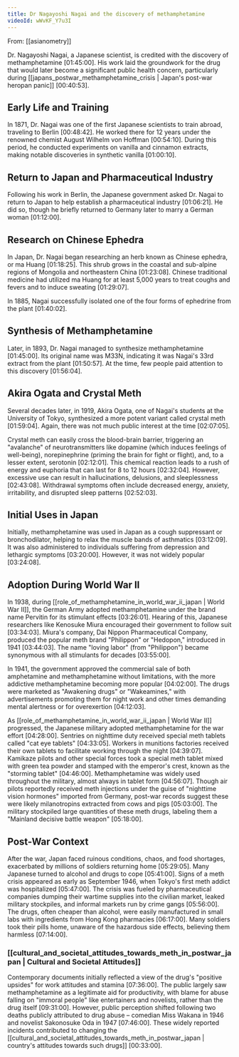```yaml
---
title: Dr Nagayoshi Nagai and the discovery of methamphetamine
videoId: wWvKF_Y7u3I
---
```


From: [[asianometry]] <br/> 

Dr. Nagayoshi Nagai, a Japanese scientist, is credited with the discovery of methamphetamine <a class="yt-timestamp" data-t="01:45:00">[01:45:00]</a>. His work laid the groundwork for the drug that would later become a significant public health concern, particularly during [[japans_postwar_methamphetamine_crisis | Japan's post-war heropan panic]] <a class="yt-timestamp" data-t="00:40:53">[00:40:53]</a>.

## Early Life and Training
In 1871, Dr. Nagai was one of the first Japanese scientists to train abroad, traveling to Berlin <a class="yt-timestamp" data-t="00:48:42">[00:48:42]</a>. He worked there for 12 years under the renowned chemist August Wilhelm von Hoffman <a class="yt-timestamp" data-t="00:54:10">[00:54:10]</a>. During this period, he conducted experiments on vanilla and cinnamon extracts, making notable discoveries in synthetic vanilla <a class="yt-timestamp" data-t="01:00:10">[01:00:10]</a>.

## Return to Japan and Pharmaceutical Industry
Following his work in Berlin, the Japanese government asked Dr. Nagai to return to Japan to help establish a pharmaceutical industry <a class="yt-timestamp" data-t="01:06:21">[01:06:21]</a>. He did so, though he briefly returned to Germany later to marry a German woman <a class="yt-timestamp" data-t="01:12:00">[01:12:00]</a>.

## Research on Chinese Ephedra
In Japan, Dr. Nagai began researching an herb known as Chinese ephedra, or ma Huang <a class="yt-timestamp" data-t="01:18:25">[01:18:25]</a>. This shrub grows in the coastal and sub-alpine regions of Mongolia and northeastern China <a class="yt-timestamp" data-t="01:23:08">[01:23:08]</a>. Chinese traditional medicine had utilized ma Huang for at least 5,000 years to treat coughs and fevers and to induce sweating <a class="yt-timestamp" data-t="01:29:07">[01:29:07]</a>.

In 1885, Nagai successfully isolated one of the four forms of ephedrine from the plant <a class="yt-timestamp" data-t="01:40:02">[01:40:02]</a>.

## Synthesis of Methamphetamine
Later, in 1893, Dr. Nagai managed to synthesize methamphetamine <a class="yt-timestamp" data-t="01:45:00">[01:45:00]</a>. Its original name was M33N, indicating it was Nagai's 33rd extract from the plant <a class="yt-timestamp" data-t="01:50:57">[01:50:57]</a>. At the time, few people paid attention to this discovery <a class="yt-timestamp" data-t="01:56:04">[01:56:04]</a>.

## Akira Ogata and Crystal Meth
Several decades later, in 1919, Akira Ogata, one of Nagai's students at the University of Tokyo, synthesized a more potent variant called crystal meth <a class="yt-timestamp" data-t="01:59:04">[01:59:04]</a>. Again, there was not much public interest at the time <a class="yt-timestamp" data-t="02:07:05">[02:07:05]</a>.

Crystal meth can easily cross the blood-brain barrier, triggering an "avalanche" of neurotransmitters like dopamine (which induces feelings of well-being), norepinephrine (priming the brain for fight or flight), and, to a lesser extent, serotonin <a class="yt-timestamp" data-t="02:12:01">[02:12:01]</a>. This chemical reaction leads to a rush of energy and euphoria that can last for 8 to 12 hours <a class="yt-timestamp" data-t="02:32:04">[02:32:04]</a>. However, excessive use can result in hallucinations, delusions, and sleeplessness <a class="yt-timestamp" data-t="02:43:08">[02:43:08]</a>. Withdrawal symptoms often include decreased energy, anxiety, irritability, and disrupted sleep patterns <a class="yt-timestamp" data-t="02:52:03">[02:52:03]</a>.

## Initial Uses in Japan
Initially, methamphetamine was used in Japan as a cough suppressant or bronchodilator, helping to relax the muscle bands of asthmatics <a class="yt-timestamp" data-t="03:12:09">[03:12:09]</a>. It was also administered to individuals suffering from depression and lethargic symptoms <a class="yt-timestamp" data-t="03:20:00">[03:20:00]</a>. However, it was not widely popular <a class="yt-timestamp" data-t="03:24:08">[03:24:08]</a>.

## Adoption During World War II
In 1938, during [[role_of_methamphetamine_in_world_war_ii_japan | World War II]], the German Army adopted methamphetamine under the brand name Pervitin for its stimulant effects <a class="yt-timestamp" data-t="03:26:01">[03:26:01]</a>. Hearing of this, Japanese researchers like Kenosuke Miura encouraged their government to follow suit <a class="yt-timestamp" data-t="03:34:03">[03:34:03]</a>. Miura's company, Dai Nippon Pharmaceutical Company, produced the popular meth brand "Philippon" or "Hedopon," introduced in 1941 <a class="yt-timestamp" data-t="03:44:03">[03:44:03]</a>. The name "loving labor" (from "Philippon") became synonymous with all stimulants for decades <a class="yt-timestamp" data-t="03:55:00">[03:55:00]</a>.

In 1941, the government approved the commercial sale of both amphetamine and methamphetamine without limitations, with the more addictive methamphetamine becoming more popular <a class="yt-timestamp" data-t="04:02:00">[04:02:00]</a>. The drugs were marketed as "Awakening drugs" or "Wakeamines," with advertisements promoting them for night work and other times demanding mental alertness or for overexertion <a class="yt-timestamp" data-t="04:12:03">[04:12:03]</a>.

As [[role_of_methamphetamine_in_world_war_ii_japan | World War II]] progressed, the Japanese military adopted methamphetamine for the war effort <a class="yt-timestamp" data-t="04:28:00">[04:28:00]</a>. Sentries on nighttime duty received special meth tablets called "cat eye tablets" <a class="yt-timestamp" data-t="04:33:05">[04:33:05]</a>. Workers in munitions factories received their own tablets to facilitate working through the night <a class="yt-timestamp" data-t="04:39:07">[04:39:07]</a>. Kamikaze pilots and other special forces took a special meth tablet mixed with green tea powder and stamped with the emperor's crest, known as the "storming tablet" <a class="yt-timestamp" data-t="04:46:00">[04:46:00]</a>. Methamphetamine was widely used throughout the military, almost always in tablet form <a class="yt-timestamp" data-t="04:56:07">[04:56:07]</a>. Though air pilots reportedly received meth injections under the guise of "nighttime vision hormones" imported from Germany, post-war records suggest these were likely milanotropins extracted from cows and pigs <a class="yt-timestamp" data-t="05:03:00">[05:03:00]</a>. The military stockpiled large quantities of these meth drugs, labeling them a "Mainland decisive battle weapon" <a class="yt-timestamp" data-t="05:18:00">[05:18:00]</a>.

## Post-War Context
After the war, Japan faced ruinous conditions, chaos, and food shortages, exacerbated by millions of soldiers returning home <a class="yt-timestamp" data-t="05:29:05">[05:29:05]</a>. Many Japanese turned to alcohol and drugs to cope <a class="yt-timestamp" data-t="05:41:00">[05:41:00]</a>. Signs of a meth crisis appeared as early as September 1946, when Tokyo's first meth addict was hospitalized <a class="yt-timestamp" data-t="05:47:00">[05:47:00]</a>. The crisis was fueled by pharmaceutical companies dumping their wartime supplies into the civilian market, leaked military stockpiles, and informal markets run by crime gangs <a class="yt-timestamp" data-t="05:56:00">[05:56:00]</a>. The drugs, often cheaper than alcohol, were easily manufactured in small labs with ingredients from Hong Kong pharmacies <a class="yt-timestamp" data-t="06:17:00">[06:17:00]</a>. Many soldiers took their pills home, unaware of the hazardous side effects, believing them harmless <a class="yt-timestamp" data-t="07:14:00">[07:14:00]</a>.

### [[cultural_and_societal_attitudes_towards_meth_in_postwar_japan | Cultural and Societal Attitudes]]
Contemporary documents initially reflected a view of the drug's "positive upsides" for work attitudes and stamina <a class="yt-timestamp" data-t="07:36:00">[07:36:00]</a>. The public largely saw methamphetamine as a legitimate aid for productivity, with blame for abuse falling on "immoral people" like entertainers and novelists, rather than the drug itself <a class="yt-timestamp" data-t="09:31:00">[09:31:00]</a>. However, public perception shifted following two deaths publicly attributed to drug abuse – comedian Miss Wakana in 1946 and novelist Sakonosuke Oda in 1947 <a class="yt-timestamp" data-t="07:46:00">[07:46:00]</a>. These widely reported incidents contributed to changing the [[cultural_and_societal_attitudes_towards_meth_in_postwar_japan | country's attitudes towards such drugs]] <a class="yt-timestamp" data-t="00:33:00">[00:33:00]</a>.